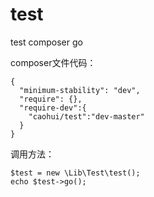 # test
test composer go

composer文件代码：
```apple js
{
  "minimum-stability": "dev",
  "require": {},
  "require-dev":{
    "caohui/test":"dev-master"
  }
}

```

调用方法：
```apple js
$test = new \Lib\Test\test();
echo $test->go();
```